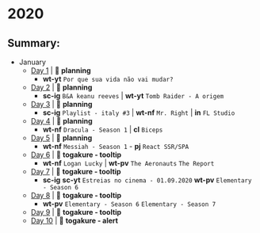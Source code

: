 # 2020

## Summary:

- January
  - [Day 1](jan/01-01-2020.md) | :bookmark_tabs: **planning**
    - **wt-yt** `Por que sua vida não vai mudar?`
  - [Day 2](jan/01-02-2020.md) | :bookmark_tabs: **planning**
    - **sc-ig** `B&A keanu reeves` | **wt-yt** `Tomb Raider - A origem`
  - [Day 3](jan/01-03-2020.md) | :bookmark_tabs: **planning**
    - **sc-ig** `Playlist - italy #3` | **wt-nf** `Mr. Right` | **in** `FL Studio` 
  - [Day 4](jan/01-04-2020.md) | :bookmark_tabs: **planning**
    - **wt-nf** `Dracula - Season 1` | **cl** `Biceps`
  - [Day 5](jan/01-05-2020.md) | :bookmark_tabs: **planning**
    - **wt-nf** `Messiah - Season 1` - **pj** `React SSR/SPA`
  - [Day 6](jan/01-06-2020.md) | :microscope: **togakure - tooltip**
    - **wt-nf** `Logan Lucky` | **wt-pv** `The Aeronauts` `The Report`
  - [Day 7](jan/01-07-2020.md) | :microscope: **togakure - tooltip**
    - **sc-ig** **sc-yt** `Estreias no cinema - 01.09.2020` **wt-pv** `Elementary - Season 6`
  - [Day 8](jan/01-08-2020.md) | :microscope: **togakure - tooltip**
    - **wt-pv** `Elementary - Season 6` `Elementary - Season 7`
  - [Day 9](jan/01-09-2020.md) | :microscope: **togakure - tooltip**
  - [Day 10](jan/01-10-2020.md) | :microscope: **togakure - alert**
